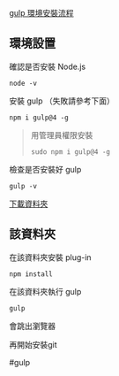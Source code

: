 [gulp 環境安裝流程](https://hackmd.io/yWpLNMPRT2yvIR4Zq_idGw?view)

## 環境設置
確認是否安裝 Node.js 
```shell
node -v
```
安裝 gulp （失敗請參考下面）
```shell
npm i gulp@4 -g 
```
>用管理員權限安裝
>```
>sudo npm i gulp@4 -g
>```


檢查是否安裝好 gulp
```shell
gulp -v
```

[下載資料夾](https://github.com/hexschool/web-layout-training-gulp)


## 該資料夾
在該資料夾安裝 plug-in
```shell
npm install
```

在該資料夾執行 gulp 
```shell
gulp
```

會跳出瀏覽器

再開始安裝git

#gulp